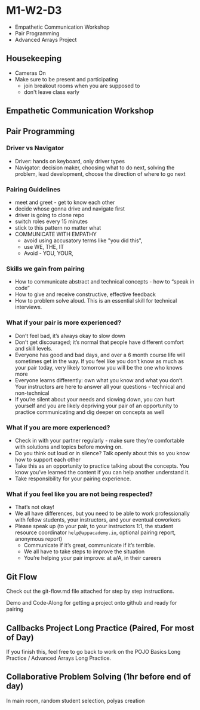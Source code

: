 # M1-W2-D3

- Empathetic Communication Workshop
- Pair Programming
- Advanced Arrays Project

## Housekeeping

- Cameras On
- Make sure to be present and participating
  - join breakout rooms when you are supposed to
  - don't leave class early

## Empathetic Communication Workshop

## Pair Programming

### Driver vs Navigator

- Driver: hands on keyboard, only driver types
- Navigator: decision maker, choosing what to do next, solving the problem, lead development, choose the direction of where to go next

### Pairing Guidelines

- meet and greet - get to know each other
- decide whose gonna drive and navigate first
- driver is going to clone repo
- switch roles every 15 minutes
- stick to this pattern no matter what
- COMMUNICATE WITH EMPATHY
    - avoid using accusatory terms like "you did this",
    - use WE, THE, IT
    - Avoid - YOU, YOUR,

### Skills we gain from pairing

- How to communicate abstract and technical concepts - how to “speak in code”
- How to give and receive constructive, effective feedback
- How to problem solve aloud. This is an essential skill for technical interviews.

### What if your pair is more experienced?

- Don’t feel bad, it’s always okay to slow down
- Don’t get discouraged; it’s normal that people have different comfort and skill levels.
- Everyone has good and bad days, and over a 6 month course life will sometimes get in the way.  If you feel like you don’t know as much as your pair today, very likely tomorrow you will be the one who knows more
- Everyone learns differently: own what you know and what you don’t. Your instructors are here to answer all your questions - technical and non-technical
- If you’re silent about your needs and slowing down, you can hurt yourself and you are likely depriving your pair of an opportunity to practice communicating and dig deeper on concepts as well

### What if you are more experienced?

- Check in with your partner regularly - make sure they’re comfortable with solutions and topics before moving on.
- Do you think out loud or in silence? Talk openly about this so you know how to support each other
- Take this as an opportunity to practice talking about the concepts. You know you’ve learned the content if you can help another understand it.
- Take responsibility for your pairing experience. 

### What if you feel like you are not being respected?

- That’s not okay!
- We all have differences, but you need to be able to work professionally with fellow students, your instructors, and your eventual coworkers
- Please speak up (to your pair, to your instructors 1:1, the student resource coordinator `help@appacademy.io`, optional pairing report, anonymous report)
    - Communicate if it’s great, communicate if it’s terrible.
    - We all have to take steps to improve the situation
    - You’re helping your pair improve: at a/A, in their careers

## Git Flow

Check out the git-flow.md file attached for step by step instructions.

Demo and Code-Along for getting a project onto github and ready for pairing

## Callbacks Project Long Practice (Paired, For most of Day)

If you finish this, feel free to go back to work on the POJO Basics Long Practice / Advanced Arrays Long Practice.  

## Collaborative Problem Solving (1hr before end of day)

In main room, random student selection, polyas creation

